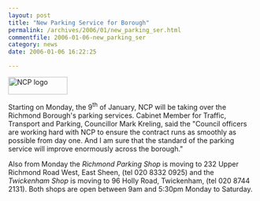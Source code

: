 ```yaml
---
layout: post
title: "New Parking Service for Borough"
permalink: /archives/2006/01/new_parking_ser.html
commentfile: 2006-01-06-new_parking_ser
category: news
date: 2006-01-06 16:22:25

---
```


<img alt="NCP logo" src="/assets/images/2006/NCPlogo.gif" width="120" height="36" class="right ignore"/>

Starting on Monday, the 9<sup>th</sup> of January, NCP will be taking over the Richmond Borough's parking services. Cabinet Member for Traffic, Transport and Parking, Councillor Mark Kreling, said the "Council officers are working hard with NCP to ensure the contract runs as smoothly as possible from day one. And I am sure that the standard of the parking service will improve enormously across the borough."

Also from Monday the *Richmond Parking Shop* is moving to 232 Upper Richmond Road West, East Sheen, (tel 020 8332 0925) and the *Twickenham Shop* is moving to 96 Holly Road, Twickenham, (tel 020 8744 2131). Both shops are open between 9am and 5:30pm Monday to Saturday.
